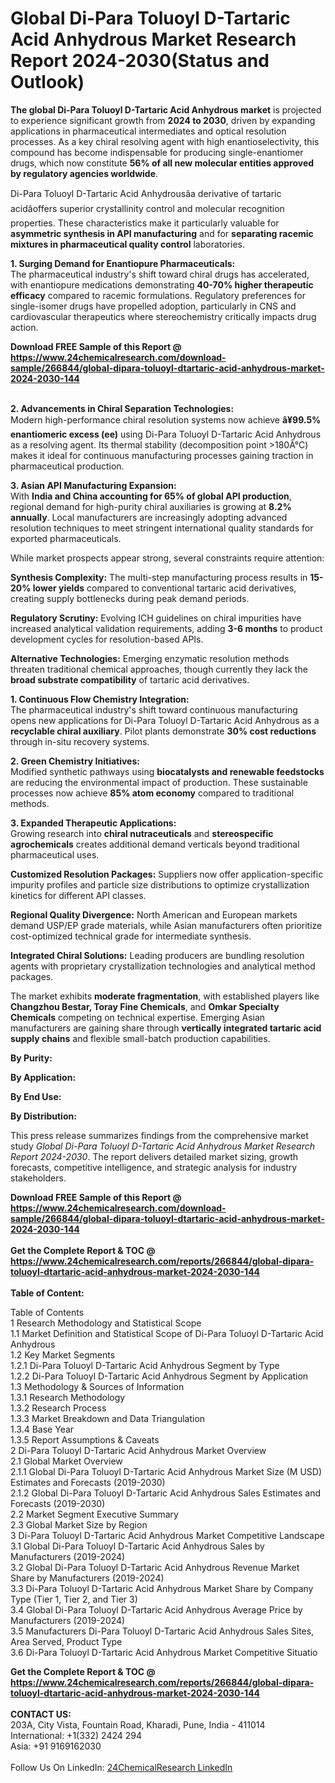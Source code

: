 <h1>Global Di-Para Toluoyl D-Tartaric Acid Anhydrous Market Research Report 2024-2030(Status and Outlook)</h1><p><strong>The global Di-Para Toluoyl D-Tartaric Acid Anhydrous market</strong> is projected to experience significant growth from <strong>2024 to 2030</strong>, driven by expanding applications in pharmaceutical intermediates and optical resolution processes. As a key chiral resolving agent with high enantioselectivity, this compound has become indispensable for producing single-enantiomer drugs, which now constitute <strong>56% of all new molecular entities approved by regulatory agencies worldwide</strong>.</p><p>Di-Para Toluoyl D-Tartaric Acid Anhydrousâa derivative of tartaric acidâoffers superior crystallinity control and molecular recognition properties. These characteristics make it particularly valuable for <strong>asymmetric synthesis in API manufacturing</strong> and for <strong>separating racemic mixtures in pharmaceutical quality control</strong> laboratories.</p><p><strong>1. Surging Demand for Enantiopure Pharmaceuticals:</strong><br>
The pharmaceutical industry's shift toward chiral drugs has accelerated, with enantiopure medications demonstrating <strong>40-70% higher therapeutic efficacy</strong> compared to racemic formulations. Regulatory preferences for single-isomer drugs have propelled adoption, particularly in CNS and cardiovascular therapeutics where stereochemistry critically impacts drug action.</p><div><b>Download FREE Sample of this Report @ 
            <a href="https://www.24chemicalresearch.com/download-sample/266844/global-dipara-toluoyl-dtartaric-acid-anhydrous-market-2024-2030-144">
            https://www.24chemicalresearch.com/download-sample/266844/global-dipara-toluoyl-dtartaric-acid-anhydrous-market-2024-2030-144</a></b></div><br><p><strong>2. Advancements in Chiral Separation Technologies:</strong><br>
Modern high-performance chiral resolution systems now achieve <strong>â¥99.5% enantiomeric excess (ee)</strong> using Di-Para Toluoyl D-Tartaric Acid Anhydrous as a resolving agent. Its thermal stability (decomposition point &gt;180Â°C) makes it ideal for continuous manufacturing processes gaining traction in pharmaceutical production.</p><p><strong>3. Asian API Manufacturing Expansion:</strong><br>
With <strong>India and China accounting for 65% of global API production</strong>, regional demand for high-purity chiral auxiliaries is growing at <strong>8.2% annually</strong>. Local manufacturers are increasingly adopting advanced resolution techniques to meet stringent international quality standards for exported pharmaceuticals.</p><p>While market prospects appear strong, several constraints require attention:</p><p><strong>Synthesis Complexity:</strong> The multi-step manufacturing process results in <strong>15-20% lower yields</strong> compared to conventional tartaric acid derivatives, creating supply bottlenecks during peak demand periods.</p><p><strong>Regulatory Scrutiny:</strong> Evolving ICH guidelines on chiral impurities have increased analytical validation requirements, adding <strong>3-6 months</strong> to product development cycles for resolution-based APIs.</p><p><strong>Alternative Technologies:</strong> Emerging enzymatic resolution methods threaten traditional chemical approaches, though currently they lack the <strong>broad substrate compatibility</strong> of tartaric acid derivatives.</p><p><strong>1. Continuous Flow Chemistry Integration:</strong><br>
The pharmaceutical industry's shift toward continuous manufacturing opens new applications for Di-Para Toluoyl D-Tartaric Acid Anhydrous as a <strong>recyclable chiral auxiliary</strong>. Pilot plants demonstrate <strong>30% cost reductions</strong> through in-situ recovery systems.</p><p><strong>2. Green Chemistry Initiatives:</strong><br>
Modified synthetic pathways using <strong>biocatalysts and renewable feedstocks</strong> are reducing the environmental impact of production. These sustainable processes now achieve <strong>85% atom economy</strong> compared to traditional methods.</p><p><strong>3. Expanded Therapeutic Applications:</strong><br>
Growing research into <strong>chiral nutraceuticals</strong> and <strong>stereospecific agrochemicals</strong> creates additional demand verticals beyond traditional pharmaceutical uses.</p><p><strong>Customized Resolution Packages:</strong> Suppliers now offer application-specific impurity profiles and particle size distributions to optimize crystallization kinetics for different API classes.</p><p><strong>Regional Quality Divergence:</strong> North American and European markets demand USP/EP grade materials, while Asian manufacturers often prioritize cost-optimized technical grade for intermediate synthesis.</p><p><strong>Integrated Chiral Solutions:</strong> Leading producers are bundling resolution agents with proprietary crystallization technologies and analytical method packages.</p><p>The market exhibits <strong>moderate fragmentation</strong>, with established players like <strong>Changzhou Bestar, Toray Fine Chemicals</strong>, and <strong>Omkar Specialty Chemicals</strong> competing on technical expertise. Emerging Asian manufacturers are gaining share through <strong>vertically integrated tartaric acid supply chains</strong> and flexible small-batch production capabilities.</p><p><strong>By Purity:</strong></p><p><strong>By Application:</strong></p><p><strong>By End Use:</strong></p><p><strong>By Distribution:</strong></p><p>This press release summarizes findings from the comprehensive market study <em>Global Di-Para Toluoyl D-Tartaric Acid Anhydrous Market Research Report 2024-2030</em>. The report delivers detailed market sizing, growth forecasts, competitive intelligence, and strategic analysis for industry stakeholders.</p><div><b>Download FREE Sample of this Report @ 
            <a href="https://www.24chemicalresearch.com/download-sample/266844/global-dipara-toluoyl-dtartaric-acid-anhydrous-market-2024-2030-144">
            https://www.24chemicalresearch.com/download-sample/266844/global-dipara-toluoyl-dtartaric-acid-anhydrous-market-2024-2030-144</a></b></div><br><div><b>Get the Complete Report & TOC @ 
            <a href="https://www.24chemicalresearch.com/reports/266844/global-dipara-toluoyl-dtartaric-acid-anhydrous-market-2024-2030-144">
            https://www.24chemicalresearch.com/reports/266844/global-dipara-toluoyl-dtartaric-acid-anhydrous-market-2024-2030-144</a></b></div><br>
            <b>Table of Content:</b><p>Table of Contents<br />
1 Research Methodology and Statistical Scope<br />
1.1 Market Definition and Statistical Scope of Di-Para Toluoyl D-Tartaric Acid Anhydrous<br />
1.2 Key Market Segments<br />
1.2.1 Di-Para Toluoyl D-Tartaric Acid Anhydrous Segment by Type<br />
1.2.2 Di-Para Toluoyl D-Tartaric Acid Anhydrous Segment by Application<br />
1.3 Methodology & Sources of Information<br />
1.3.1 Research Methodology<br />
1.3.2 Research Process<br />
1.3.3 Market Breakdown and Data Triangulation<br />
1.3.4 Base Year<br />
1.3.5 Report Assumptions & Caveats<br />
2 Di-Para Toluoyl D-Tartaric Acid Anhydrous Market Overview<br />
2.1 Global Market Overview<br />
2.1.1 Global Di-Para Toluoyl D-Tartaric Acid Anhydrous Market Size (M USD) Estimates and Forecasts (2019-2030)<br />
2.1.2 Global Di-Para Toluoyl D-Tartaric Acid Anhydrous Sales Estimates and Forecasts (2019-2030)<br />
2.2 Market Segment Executive Summary<br />
2.3 Global Market Size by Region<br />
3 Di-Para Toluoyl D-Tartaric Acid Anhydrous Market Competitive Landscape<br />
3.1 Global Di-Para Toluoyl D-Tartaric Acid Anhydrous Sales by Manufacturers (2019-2024)<br />
3.2 Global Di-Para Toluoyl D-Tartaric Acid Anhydrous Revenue Market Share by Manufacturers (2019-2024)<br />
3.3 Di-Para Toluoyl D-Tartaric Acid Anhydrous Market Share by Company Type (Tier 1, Tier 2, and Tier 3)<br />
3.4 Global Di-Para Toluoyl D-Tartaric Acid Anhydrous Average Price by Manufacturers (2019-2024)<br />
3.5 Manufacturers Di-Para Toluoyl D-Tartaric Acid Anhydrous Sales Sites, Area Served, Product Type<br />
3.6 Di-Para Toluoyl D-Tartaric Acid Anhydrous Market Competitive Situatio</p><div><b>Get the Complete Report & TOC @ 
            <a href="https://www.24chemicalresearch.com/reports/266844/global-dipara-toluoyl-dtartaric-acid-anhydrous-market-2024-2030-144">
            https://www.24chemicalresearch.com/reports/266844/global-dipara-toluoyl-dtartaric-acid-anhydrous-market-2024-2030-144</a></b></div><br><b>CONTACT US:</b><br>
            203A, City Vista, Fountain Road, Kharadi, Pune, India - 411014<br>
            International: +1(332) 2424 294<br>
            Asia: +91 9169162030 <br><br>
            Follow Us On LinkedIn: <a href="https://www.linkedin.com/company/24chemicalresearch/">24ChemicalResearch LinkedIn</a>